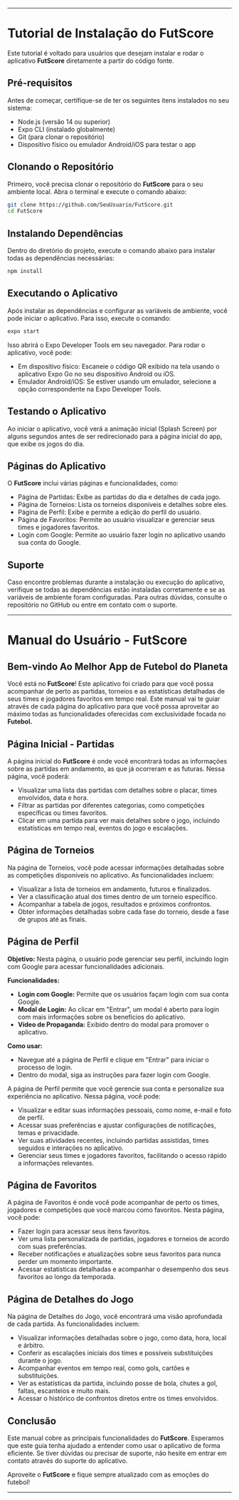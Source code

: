 

---

# **Tutorial de Instalação do FutScore**

Este tutorial é voltado para usuários que desejam instalar e rodar o aplicativo **FutScore** diretamente a partir do código fonte.

## **Pré-requisitos**

Antes de começar, certifique-se de ter os seguintes itens instalados no seu sistema:

- Node.js (versão 14 ou superior)
- Expo CLI (instalado globalmente)
- Git (para clonar o repositório)
- Dispositivo físico ou emulador Android/iOS para testar o app

## **Clonando o Repositório**

Primeiro, você precisa clonar o repositório do **FutScore** para o seu ambiente local. Abra o terminal e execute o comando abaixo:

```bash
git clone https://github.com/SeuUsuario/FutScore.git
cd FutScore
```

## **Instalando Dependências**

Dentro do diretório do projeto, execute o comando abaixo para instalar todas as dependências necessárias:

```bash
npm install
```

## **Executando o Aplicativo**

Após instalar as dependências e configurar as variáveis de ambiente, você pode iniciar o aplicativo. Para isso, execute o comando:

```bash
expo start
```

Isso abrirá o Expo Developer Tools em seu navegador. Para rodar o aplicativo, você pode:

- Em dispositivo físico: Escaneie o código QR exibido na tela usando o aplicativo Expo Go no seu dispositivo Android ou iOS.
- Emulador Android/iOS: Se estiver usando um emulador, selecione a opção correspondente na Expo Developer Tools.

## **Testando o Aplicativo**

Ao iniciar o aplicativo, você verá a animação inicial (Splash Screen) por alguns segundos antes de ser redirecionado para a página inicial do app, que exibe os jogos do dia.

## **Páginas do Aplicativo**

O **FutScore** inclui várias páginas e funcionalidades, como:

- Página de Partidas: Exibe as partidas do dia e detalhes de cada jogo.
- Página de Torneios: Lista os torneios disponíveis e detalhes sobre eles.  
- Página de Perfil: Exibe e permite a edição do perfil do usuário.
- Página de Favoritos: Permite ao usuário visualizar e gerenciar seus times e jogadores favoritos.
- Login com Google: Permite ao usuário fazer login no aplicativo usando sua conta do Google.

## **Suporte**

Caso encontre problemas durante a instalação ou execução do aplicativo, verifique se todas as dependências estão instaladas corretamente e se as variáveis de ambiente foram configuradas. Para outras dúvidas, consulte o repositório no GitHub ou entre em contato com o suporte.

---

# **Manual do Usuário - FutScore**

## **Bem-vindo Ao Melhor App de Futebol do Planeta**

Você está no **FutScore**! Este aplicativo foi criado para que você possa acompanhar de perto as partidas, torneios e as estatísticas detalhadas de seus times e jogadores favoritos em tempo real. Este manual vai te guiar através de cada página do aplicativo para que você possa aproveitar ao máximo todas as funcionalidades oferecidas com exclusividade focada no **Futebol.**

## **Página Inicial - Partidas**

A página inicial do **FutScore** é onde você encontrará todas as informações sobre as partidas em andamento, as que já ocorreram e as futuras. Nessa página, você poderá:

- Visualizar uma lista das partidas com detalhes sobre o placar, times envolvidos, data e hora.
- Filtrar as partidas por diferentes categorias, como competições específicas ou times favoritos.
- Clicar em uma partida para ver mais detalhes sobre o jogo, incluindo estatísticas em tempo real, eventos do jogo e escalações.

## **Página de Torneios**

Na página de Torneios, você pode acessar informações detalhadas sobre as competições disponíveis no aplicativo. As funcionalidades incluem:

- Visualizar a lista de torneios em andamento, futuros e finalizados.
- Ver a classificação atual dos times dentro de um torneio específico.
- Acompanhar a tabela de jogos, resultados e próximos confrontos.
- Obter informações detalhadas sobre cada fase do torneio, desde a fase de grupos até as finais.

## **Página de Perfil**

**Objetivo:**
Nesta página, o usuário pode gerenciar seu perfil, incluindo login com Google para acessar funcionalidades adicionais.

**Funcionalidades:**

- **Login com Google:** Permite que os usuários façam login com sua conta Google.
- **Modal de Login:** Ao clicar em "Entrar", um modal é aberto para login com mais informações sobre os benefícios do aplicativo.
- **Vídeo de Propaganda:** Exibido dentro do modal para promover o aplicativo.

**Como usar:**

- Navegue até a página de Perfil e clique em "Entrar" para iniciar o processo de login.
- Dentro do modal, siga as instruções para fazer login com Google.

A página de Perfil permite que você gerencie sua conta e personalize sua experiência no aplicativo. Nessa página, você pode:

- Visualizar e editar suas informações pessoais, como nome, e-mail e foto de perfil.
- Acessar suas preferências e ajustar configurações de notificações, temas e privacidade.
- Ver suas atividades recentes, incluindo partidas assistidas, times seguidos e interações no aplicativo.
- Gerenciar seus times e jogadores favoritos, facilitando o acesso rápido a informações relevantes.

## **Página de Favoritos**

A página de Favoritos é onde você pode acompanhar de perto os times, jogadores e competições que você marcou como favoritos. Nesta página, você pode:

- Fazer login para acessar seus itens favoritos.
- Ver uma lista personalizada de partidas, jogadores e torneios de acordo com suas preferências.
- Receber notificações e atualizações sobre seus favoritos para nunca perder um momento importante.
- Acessar estatísticas detalhadas e acompanhar o desempenho dos seus favoritos ao longo da temporada.

## **Página de Detalhes do Jogo**

Na página de Detalhes do Jogo, você encontrará uma visão aprofundada de cada partida. As funcionalidades incluem:

- Visualizar informações detalhadas sobre o jogo, como data, hora, local e árbitro.
- Conferir as escalações iniciais dos times e possíveis substituições durante o jogo.
- Acompanhar eventos em tempo real, como gols, cartões e substituições.
- Ver as estatísticas da partida, incluindo posse de bola, chutes a gol, faltas, escanteios e muito mais.
- Acessar o histórico de confrontos diretos entre os times envolvidos.

## **Conclusão**

Este manual cobre as principais funcionalidades do **FutScore**. Esperamos que este guia tenha ajudado a entender como usar o aplicativo de forma eficiente. Se tiver dúvidas ou precisar de suporte, não hesite em entrar em contato através do suporte do aplicativo.

Aproveite o **FutScore** e fique sempre atualizado com as emoções do futebol!

---
